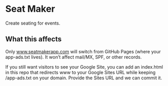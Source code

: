 # Seat Maker

Create seating for events.

## What this affects

Only www.seatmakerapp.com will switch from GitHub Pages (where your app-ads.txt lives). It won’t affect mail/MX, SPF, or other records.

If you still want visitors to see your Google Site, you can add an index.html in this repo that redirects www to your Google Sites URL while keeping /app-ads.txt on your domain. Provide the Sites URL and we can commit it.
